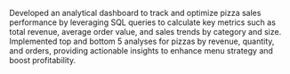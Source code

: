 Developed an analytical dashboard to track and optimize pizza sales performance by leveraging SQL queries to calculate key metrics such as total revenue, average order value, and sales trends by category and size. Implemented top and bottom 5 analyses for pizzas by revenue, quantity, and orders, providing actionable insights to enhance menu strategy and boost profitability.

